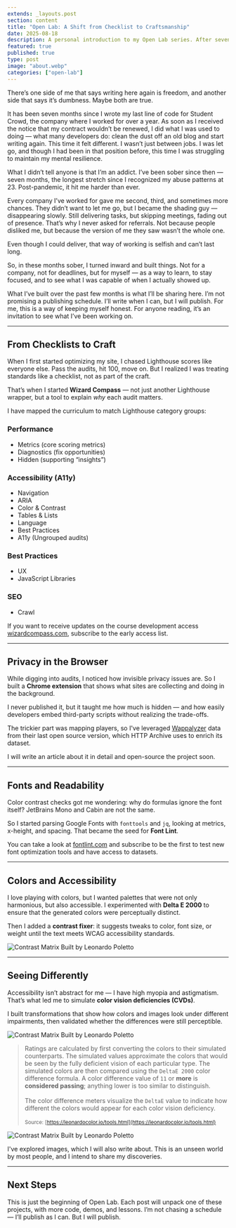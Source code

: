 ```yaml
---
extends: _layouts.post
section: content
title: "Open Lab: A Shift from Checklist to Craftsmanship"
date: 2025-08-18
description: A personal introduction to my Open Lab series. After seven months of sobriety, I reflect on the projects I built during this time — from fonts and colors to accessibility, privacy, and performance — and explain how my mindset shifted from checking boxes to building with craftsmanship.
featured: true
published: true
type: post
image: "about.webp"
categories: ["open-lab"]
---
```


There’s one side of me that says writing here again is freedom, and another side that says it’s dumbness. Maybe both are true.

It has been seven months since I wrote my last line of code for Student Crowd, the company where I worked for over a year. As soon as I received the notice that my contract wouldn’t be renewed, I did what I was used to doing — what many developers do: clean the dust off an old blog and start writing again. This time it felt different. I wasn’t just between jobs. I was let go, and though I had been in that position before, this time I was struggling to maintain my mental resilience.

What I didn’t tell anyone is that I’m an addict. I’ve been sober since then — seven months, the longest stretch since I recognized my abuse patterns at 23. Post-pandemic, it hit me harder than ever.

Every company I’ve worked for gave me second, third, and sometimes more chances. They didn’t want to let me go, but I became the shading guy — disappearing slowly. Still delivering tasks, but skipping meetings, fading out of presence. That’s why I never asked for referrals. Not because people disliked me, but because the version of me they saw wasn’t the whole one.

Even though I could deliver, that way of working is selfish and can’t last long.

So, in these months sober, I turned inward and built things. Not for a company, not for deadlines, but for myself — as a way to learn, to stay focused, and to see what I was capable of when I actually showed up.

What I’ve built over the past few months is what I’ll be sharing here. I’m not promising a publishing schedule. I’ll write when I can, but I will publish. For me, this is a way of keeping myself honest. For anyone reading, it’s an invitation to see what I’ve been working on.

---

## From Checklists to Craft

When I first started optimizing my site, I chased Lighthouse scores like everyone else. Pass the audits, hit 100, move on. But I realized I was treating standards like a checklist, not as part of the craft.

That’s when I started **Wizard Compass** — not just another Lighthouse wrapper, but a tool to explain _why_ each audit matters.

I have mapped the curriculum to match Lighthouse category groups:

### Performance

- Metrics (core scoring metrics)
- Diagnostics (fix opportunities)
- Hidden (supporting “insights”)
  
### Accessibility (A11y)

- Navigation
- ARIA
- Color & Contrast
- Tables & Lists
- Language
- Best Practices
- A11y (Ungrouped audits)
  
### Best Practices

- UX
- JavaScript Libraries
  
### SEO

- Crawl


If you want to receive updates on the course development access [wizardcompass.com](https://wizardcompass.com/), subscribe to the early access list.

---

## Privacy in the Browser

While digging into audits, I noticed how invisible privacy issues are. So I built a **Chrome extension** that shows what sites are collecting and doing in the background.

I never published it, but it taught me how much is hidden — and how easily developers embed third-party scripts without realizing the trade-offs.

The trickier part was mapping players, so I've leveraged [Wappalyzer](https://github.com/HTTPArchive/wappalyzer) data from their last open source version, which HTTP Archive uses to enrich its dataset.

I will write an article about it in detail and open-source the project soon. 

---

## Fonts and Readability

Color contrast checks got me wondering: why do formulas ignore the font itself? JetBrains Mono and Cabin are not the same.

So I started parsing Google Fonts with `fonttools` and `jq`, looking at metrics, x-height, and spacing. That became the seed for **Font Lint**.

You can take a look at [fontlint.com](https://fontlint.com) and subscribe to be the first to test new font optimization tools and have access to datasets.

---

## Colors and Accessibility

I love playing with colors, but I wanted palettes that were not only harmonious, but also accessible. I experimented with **Delta E 2000** to ensure that the generated colors were perceptually distinct.

Then I added a **contrast fixer**: it suggests tweaks to color, font size, or weight until the text meets WCAG accessibility standards.

![Contrast Matrix Built by Leonardo Poletto](/assets/images/posts/contrast-matrix.webp)

---

## Seeing Differently

Accessibility isn’t abstract for me — I have high myopia and astigmatism. That’s what led me to simulate **color vision deficiencies (CVDs)**.

I built transformations that show how colors and images look under different impairments, then validated whether the differences were still perceptible.

![Contrast Matrix Built by Leonardo Poletto](/assets/images/posts/cvd-matrix-before.webp)

> Ratings are calculated by first converting the colors to their simulated counterparts. The simulated values approximate the colors that would be seen by the fully deficient vision of each particular type. The simulated colors are then compared using the `DeltaE 2000` color difference formula. A color difference value of `11` or **more** is **considered passing**; anything lower is too similar to distinguish.<br><br>
> The color difference meters visualize the `DeltaE` value to indicate how different the colors would appear for each color vision deficiency.<br>
> <br><small>Source: [https://leonardocolor.io/tools.html](https://leonardocolor.io/tools.html)</small>


![Contrast Matrix Built by Leonardo Poletto](/assets/images/posts/cvd-matrix-after.webp)

I've explored images, which I will also write about. This is an unseen world by most people, and I intend to share my discoveries.  

---

## Next Steps

This is just the beginning of Open Lab. Each post will unpack one of these projects, with more code, demos, and lessons. I’m not chasing a schedule — I’ll publish as I can. But I will publish.

